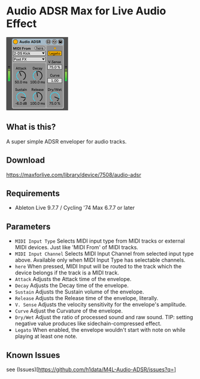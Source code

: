 # Audio ADSR Max for Live Audio Effect
![image of Audio ADSR](img/AudioADSR.png)

## What is this?
A super simple ADSR enveloper for audio tracks.

## Download
https://maxforlive.com/library/device/7508/audio-adsr

## Requirements
- Ableton Live 9.7.7 / Cycling '74 Max 6.7.7 or later

## Parameters
- `MIDI Input Type` Selects MIDI input type from MIDI tracks or external MIDI devices. Just like 'MIDI From' of MIDI tracks.
- `MIDI Input Channel` Selects MIDI Input Channel from selected input type above.
Available only when MIDI Input Type has selectable channels.
- `here` When pressed, MIDI Input will be routed to the track which the device belongs if the track is a MIDI track.
- `Attack` Adjusts the Attack time of the envelope.
- `Decay` Adjusts the Decay time of the envelope.
- `Sustain` Adjusts the Sustain volume of the envelope.
- `Release` Adjusts the Release time of the envelope, literally.
- `V. Sense` Adjusts the velocity sensitivity for the envelope's amplitude.
- `Curve` Adjust the Curvature of the envelope.
- `Dry/Wet` Adjust the ratio of processed sound and raw sound.
TIP: setting negative value produces like sidechain-compressed effect.
- `Legato` When enabled, the envelope wouldn't start with note on while playing at least one note.

## Known Issues
see (Issues)[https://github.com/h1data/M4L-Audio-ADSR/issues?q=]